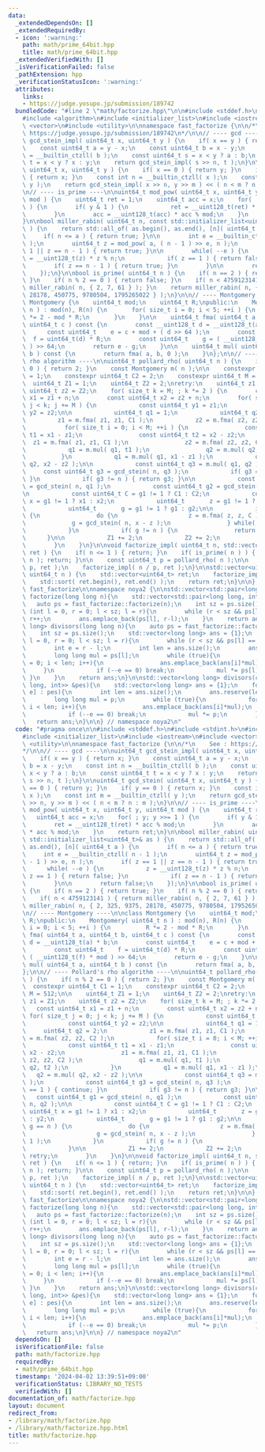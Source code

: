 ```yaml
---
data:
  _extendedDependsOn: []
  _extendedRequiredBy:
  - icon: ':warning:'
    path: math/prime_64bit.hpp
    title: math/prime_64bit.hpp
  _extendedVerifiedWith: []
  _isVerificationFailed: false
  _pathExtension: hpp
  _verificationStatusIcon: ':warning:'
  attributes:
    links:
    - https://judge.yosupo.jp/submission/189742
  bundledCode: "#line 2 \"math/factorize.hpp\"\n\n#include <stddef.h>\n#include <stdint.h>\n\
    #include <algorithm>\n#include <initializer_list>\n#include <iostream>\n#include\
    \ <vector>\n#include <utility>\n\nnamespace fast_factorize {\n\n/*\n    See :\
    \ https://judge.yosupo.jp/submission/189742\n*/\n\n// ---- gcd ----\n\nuint64_t\
    \ gcd_stein_impl( uint64_t x, uint64_t y ) {\n    if( x == y ) { return x; }\n\
    \    const uint64_t a = y - x;\n    const uint64_t b = x - y;\n    const int n\
    \ = __builtin_ctzll( b );\n    const uint64_t s = x < y ? a : b;\n    const uint64_t\
    \ t = x < y ? x : y;\n    return gcd_stein_impl( s >> n, t );\n}\n\nuint64_t gcd_stein(\
    \ uint64_t x, uint64_t y ) {\n    if( x == 0 ) { return y; }\n    if( y == 0 )\
    \ { return x; }\n    const int n = __builtin_ctzll( x );\n    const int m = __builtin_ctzll(\
    \ y );\n    return gcd_stein_impl( x >> n, y >> m ) << ( n < m ? n : m );\n}\n\
    \n// ---- is_prime ----\n\nuint64_t mod_pow( uint64_t x, uint64_t y, uint64_t\
    \ mod ) {\n    uint64_t ret = 1;\n    uint64_t acc = x;\n    for( ; y; y >>= 1\
    \ ) {\n        if( y & 1 ) {\n            ret = __uint128_t(ret) * acc % mod;\n\
    \        }\n        acc = __uint128_t(acc) * acc % mod;\n    }\n    return ret;\n\
    }\n\nbool miller_rabin( uint64_t n, const std::initializer_list<uint64_t>& as\
    \ ) {\n    return std::all_of( as.begin(), as.end(), [n]( uint64_t a ) {\n   \
    \     if( n <= a ) { return true; }\n\n        int e = __builtin_ctzll( n - 1\
    \ );\n        uint64_t z = mod_pow( a, ( n - 1 ) >> e, n );\n        if( z ==\
    \ 1 || z == n - 1 ) { return true; }\n\n        while( --e ) {\n            z\
    \ = __uint128_t(z) * z % n;\n            if( z == 1 ) { return false; }\n    \
    \        if( z == n - 1 ) { return true; }\n        }\n\n        return false;\n\
    \    });\n}\n\nbool is_prime( uint64_t n ) {\n    if( n == 2 ) { return true;\
    \ }\n    if( n % 2 == 0 ) { return false; }\n    if( n < 4759123141 ) { return\
    \ miller_rabin( n, { 2, 7, 61 } ); }\n    return miller_rabin( n, { 2, 325, 9375,\
    \ 28178, 450775, 9780504, 1795265022 } );\n}\n\n// ---- Montgomery ----\n\nclass\
    \ Montgomery {\n    uint64_t mod;\n    uint64_t R;\npublic:\n    Montgomery( uint64_t\
    \ n ) : mod(n), R(n) {\n       for( size_t i = 0; i < 5; ++i ) {\n          R\
    \ *= 2 - mod * R;\n       }\n    }\n\n    uint64_t fma( uint64_t a, uint64_t b,\
    \ uint64_t c ) const {\n        const __uint128_t d = __uint128_t(a) * b;\n  \
    \      const uint64_t    e = c + mod + ( d >> 64 );\n        const uint64_t  \
    \  f = uint64_t(d) * R;\n        const uint64_t    g = ( __uint128_t(f) * mod\
    \ ) >> 64;\n        return e - g;\n    }\n\n    uint64_t mul( uint64_t a, uint64_t\
    \ b ) const {\n        return fma( a, b, 0 );\n    }\n};\n\n// ---- Pollard's\
    \ rho algorithm ----\n\nuint64_t pollard_rho( uint64_t n ) {\n    if( n % 2 ==\
    \ 0 ) { return 2; }\n    const Montgomery m( n );\n\n    constexpr uint64_t C1\
    \ = 1;\n    constexpr uint64_t C2 = 2;\n    constexpr uint64_t M = 512;\n\n  \
    \  uint64_t Z1 = 1;\n    uint64_t Z2 = 2;\nretry:\n    uint64_t z1 = Z1;\n   \
    \ uint64_t z2 = Z2;\n    for( size_t k = M; ; k *= 2 ) {\n        const uint64_t\
    \ x1 = z1 + n;\n        const uint64_t x2 = z2 + n;\n        for( size_t j = 0;\
    \ j < k; j += M ) {\n            const uint64_t y1 = z1;\n            const uint64_t\
    \ y2 = z2;\n\n            uint64_t q1 = 1;\n            uint64_t q2 = 2;\n   \
    \         z1 = m.fma( z1, z1, C1 );\n            z2 = m.fma( z2, z2, C2 );\n \
    \           for( size_t i = 0; i < M; ++i ) {\n                const uint64_t\
    \ t1 = x1 - z1;\n                const uint64_t t2 = x2 - z2;\n              \
    \  z1 = m.fma( z1, z1, C1 );\n                z2 = m.fma( z2, z2, C2 );\n    \
    \            q1 = m.mul( q1, t1 );\n                q2 = m.mul( q2, t2 );\n  \
    \          }\n            q1 = m.mul( q1, x1 - z1 );\n            q2 = m.mul(\
    \ q2, x2 - z2 );\n\n            const uint64_t q3 = m.mul( q1, q2 );\n       \
    \     const uint64_t g3 = gcd_stein( n, q3 );\n            if( g3 == 1 ) { continue;\
    \ }\n            if( g3 != n ) { return g3; }\n\n            const uint64_t g1\
    \ = gcd_stein( n, q1 );\n            const uint64_t g2 = gcd_stein( n, q2 );\n\
    \n            const uint64_t C = g1 != 1 ? C1 : C2;\n            const uint64_t\
    \ x = g1 != 1 ? x1 : x2;\n            uint64_t       z = g1 != 1 ? y1 : y2;\n\
    \            uint64_t       g = g1 != 1 ? g1 : g2;\n\n            if( g == n )\
    \ {\n                do {\n                    z = m.fma( z, z, C );\n       \
    \             g = gcd_stein( n, x - z );\n                } while( g == 1 );\n\
    \            }\n            if( g != n ) {\n                return g;\n      \
    \      }\n\n            Z1 += 2;\n            Z2 += 2;\n            goto retry;\n\
    \        }\n    }\n}\n\nvoid factorize_impl( uint64_t n, std::vector<uint64_t>&\
    \ ret ) {\n    if( n <= 1 ) { return; }\n    if( is_prime( n ) ) { ret.push_back(\
    \ n ); return; }\n\n    const uint64_t p = pollard_rho( n );\n\n    factorize_impl(\
    \ p, ret );\n    factorize_impl( n / p, ret );\n}\n\nstd::vector<uint64_t> factorize(\
    \ uint64_t n ) {\n    std::vector<uint64_t> ret;\n    factorize_impl( n, ret );\n\
    \    std::sort( ret.begin(), ret.end() );\n    return ret;\n}\n\n} // namespace\
    \ fast_factorize\n\nnamespace noya2 {\n\nstd::vector<std::pair<long long, int>>\
    \ factorize(long long n){\n    std::vector<std::pair<long long, int>> ans;\n \
    \   auto ps = fast_factorize::factorize(n);\n    int sz = ps.size();\n    for\
    \ (int l = 0, r = 0; l < sz; l = r){\n        while (r < sz && ps[l] == ps[r])\
    \ r++;\n        ans.emplace_back(ps[l], r-l);\n    }\n    return ans;\n}\n\nstd::vector<long\
    \ long> divisors(long long n){\n    auto ps = fast_factorize::factorize(n);\n\
    \    int sz = ps.size();\n    std::vector<long long> ans = {1};\n    for (int\
    \ l = 0, r = 0; l < sz; l = r){\n        while (r < sz && ps[l] == ps[r]) r++;\n\
    \        int e = r - l;\n        int len = ans.size();\n        ans.reserve(len*(e+1));\n\
    \        long long mul = ps[l];\n        while (true){\n            for (int i\
    \ = 0; i < len; i++){\n                ans.emplace_back(ans[i]*mul);\n       \
    \     }\n            if (--e == 0) break;\n            mul *= ps[l];\n       \
    \ }\n    }\n    return ans;\n}\n\nstd::vector<long long> divisors(const std::vector<std::pair<long\
    \ long, int>> &pes){\n    std::vector<long long> ans = {1};\n    for (auto [p,\
    \ e] : pes){\n        int len = ans.size();\n        ans.reserve(len*(e+1));\n\
    \        long long mul = p;\n        while (true){\n            for (int i = 0;\
    \ i < len; i++){\n                ans.emplace_back(ans[i]*mul);\n            }\n\
    \            if (--e == 0) break;\n            mul *= p;\n        }\n    }\n \
    \   return ans;\n}\n\n} // namespace noya2\n"
  code: "#pragma once\n\n#include <stddef.h>\n#include <stdint.h>\n#include <algorithm>\n\
    #include <initializer_list>\n#include <iostream>\n#include <vector>\n#include\
    \ <utility>\n\nnamespace fast_factorize {\n\n/*\n    See : https://judge.yosupo.jp/submission/189742\n\
    */\n\n// ---- gcd ----\n\nuint64_t gcd_stein_impl( uint64_t x, uint64_t y ) {\n\
    \    if( x == y ) { return x; }\n    const uint64_t a = y - x;\n    const uint64_t\
    \ b = x - y;\n    const int n = __builtin_ctzll( b );\n    const uint64_t s =\
    \ x < y ? a : b;\n    const uint64_t t = x < y ? x : y;\n    return gcd_stein_impl(\
    \ s >> n, t );\n}\n\nuint64_t gcd_stein( uint64_t x, uint64_t y ) {\n    if( x\
    \ == 0 ) { return y; }\n    if( y == 0 ) { return x; }\n    const int n = __builtin_ctzll(\
    \ x );\n    const int m = __builtin_ctzll( y );\n    return gcd_stein_impl( x\
    \ >> n, y >> m ) << ( n < m ? n : m );\n}\n\n// ---- is_prime ----\n\nuint64_t\
    \ mod_pow( uint64_t x, uint64_t y, uint64_t mod ) {\n    uint64_t ret = 1;\n \
    \   uint64_t acc = x;\n    for( ; y; y >>= 1 ) {\n        if( y & 1 ) {\n    \
    \        ret = __uint128_t(ret) * acc % mod;\n        }\n        acc = __uint128_t(acc)\
    \ * acc % mod;\n    }\n    return ret;\n}\n\nbool miller_rabin( uint64_t n, const\
    \ std::initializer_list<uint64_t>& as ) {\n    return std::all_of( as.begin(),\
    \ as.end(), [n]( uint64_t a ) {\n        if( n <= a ) { return true; }\n\n   \
    \     int e = __builtin_ctzll( n - 1 );\n        uint64_t z = mod_pow( a, ( n\
    \ - 1 ) >> e, n );\n        if( z == 1 || z == n - 1 ) { return true; }\n\n  \
    \      while( --e ) {\n            z = __uint128_t(z) * z % n;\n            if(\
    \ z == 1 ) { return false; }\n            if( z == n - 1 ) { return true; }\n\
    \        }\n\n        return false;\n    });\n}\n\nbool is_prime( uint64_t n )\
    \ {\n    if( n == 2 ) { return true; }\n    if( n % 2 == 0 ) { return false; }\n\
    \    if( n < 4759123141 ) { return miller_rabin( n, { 2, 7, 61 } ); }\n    return\
    \ miller_rabin( n, { 2, 325, 9375, 28178, 450775, 9780504, 1795265022 } );\n}\n\
    \n// ---- Montgomery ----\n\nclass Montgomery {\n    uint64_t mod;\n    uint64_t\
    \ R;\npublic:\n    Montgomery( uint64_t n ) : mod(n), R(n) {\n       for( size_t\
    \ i = 0; i < 5; ++i ) {\n          R *= 2 - mod * R;\n       }\n    }\n\n    uint64_t\
    \ fma( uint64_t a, uint64_t b, uint64_t c ) const {\n        const __uint128_t\
    \ d = __uint128_t(a) * b;\n        const uint64_t    e = c + mod + ( d >> 64 );\n\
    \        const uint64_t    f = uint64_t(d) * R;\n        const uint64_t    g =\
    \ ( __uint128_t(f) * mod ) >> 64;\n        return e - g;\n    }\n\n    uint64_t\
    \ mul( uint64_t a, uint64_t b ) const {\n        return fma( a, b, 0 );\n    }\n\
    };\n\n// ---- Pollard's rho algorithm ----\n\nuint64_t pollard_rho( uint64_t n\
    \ ) {\n    if( n % 2 == 0 ) { return 2; }\n    const Montgomery m( n );\n\n  \
    \  constexpr uint64_t C1 = 1;\n    constexpr uint64_t C2 = 2;\n    constexpr uint64_t\
    \ M = 512;\n\n    uint64_t Z1 = 1;\n    uint64_t Z2 = 2;\nretry:\n    uint64_t\
    \ z1 = Z1;\n    uint64_t z2 = Z2;\n    for( size_t k = M; ; k *= 2 ) {\n     \
    \   const uint64_t x1 = z1 + n;\n        const uint64_t x2 = z2 + n;\n       \
    \ for( size_t j = 0; j < k; j += M ) {\n            const uint64_t y1 = z1;\n\
    \            const uint64_t y2 = z2;\n\n            uint64_t q1 = 1;\n       \
    \     uint64_t q2 = 2;\n            z1 = m.fma( z1, z1, C1 );\n            z2\
    \ = m.fma( z2, z2, C2 );\n            for( size_t i = 0; i < M; ++i ) {\n    \
    \            const uint64_t t1 = x1 - z1;\n                const uint64_t t2 =\
    \ x2 - z2;\n                z1 = m.fma( z1, z1, C1 );\n                z2 = m.fma(\
    \ z2, z2, C2 );\n                q1 = m.mul( q1, t1 );\n                q2 = m.mul(\
    \ q2, t2 );\n            }\n            q1 = m.mul( q1, x1 - z1 );\n         \
    \   q2 = m.mul( q2, x2 - z2 );\n\n            const uint64_t q3 = m.mul( q1, q2\
    \ );\n            const uint64_t g3 = gcd_stein( n, q3 );\n            if( g3\
    \ == 1 ) { continue; }\n            if( g3 != n ) { return g3; }\n\n         \
    \   const uint64_t g1 = gcd_stein( n, q1 );\n            const uint64_t g2 = gcd_stein(\
    \ n, q2 );\n\n            const uint64_t C = g1 != 1 ? C1 : C2;\n            const\
    \ uint64_t x = g1 != 1 ? x1 : x2;\n            uint64_t       z = g1 != 1 ? y1\
    \ : y2;\n            uint64_t       g = g1 != 1 ? g1 : g2;\n\n            if(\
    \ g == n ) {\n                do {\n                    z = m.fma( z, z, C );\n\
    \                    g = gcd_stein( n, x - z );\n                } while( g ==\
    \ 1 );\n            }\n            if( g != n ) {\n                return g;\n\
    \            }\n\n            Z1 += 2;\n            Z2 += 2;\n            goto\
    \ retry;\n        }\n    }\n}\n\nvoid factorize_impl( uint64_t n, std::vector<uint64_t>&\
    \ ret ) {\n    if( n <= 1 ) { return; }\n    if( is_prime( n ) ) { ret.push_back(\
    \ n ); return; }\n\n    const uint64_t p = pollard_rho( n );\n\n    factorize_impl(\
    \ p, ret );\n    factorize_impl( n / p, ret );\n}\n\nstd::vector<uint64_t> factorize(\
    \ uint64_t n ) {\n    std::vector<uint64_t> ret;\n    factorize_impl( n, ret );\n\
    \    std::sort( ret.begin(), ret.end() );\n    return ret;\n}\n\n} // namespace\
    \ fast_factorize\n\nnamespace noya2 {\n\nstd::vector<std::pair<long long, int>>\
    \ factorize(long long n){\n    std::vector<std::pair<long long, int>> ans;\n \
    \   auto ps = fast_factorize::factorize(n);\n    int sz = ps.size();\n    for\
    \ (int l = 0, r = 0; l < sz; l = r){\n        while (r < sz && ps[l] == ps[r])\
    \ r++;\n        ans.emplace_back(ps[l], r-l);\n    }\n    return ans;\n}\n\nstd::vector<long\
    \ long> divisors(long long n){\n    auto ps = fast_factorize::factorize(n);\n\
    \    int sz = ps.size();\n    std::vector<long long> ans = {1};\n    for (int\
    \ l = 0, r = 0; l < sz; l = r){\n        while (r < sz && ps[l] == ps[r]) r++;\n\
    \        int e = r - l;\n        int len = ans.size();\n        ans.reserve(len*(e+1));\n\
    \        long long mul = ps[l];\n        while (true){\n            for (int i\
    \ = 0; i < len; i++){\n                ans.emplace_back(ans[i]*mul);\n       \
    \     }\n            if (--e == 0) break;\n            mul *= ps[l];\n       \
    \ }\n    }\n    return ans;\n}\n\nstd::vector<long long> divisors(const std::vector<std::pair<long\
    \ long, int>> &pes){\n    std::vector<long long> ans = {1};\n    for (auto [p,\
    \ e] : pes){\n        int len = ans.size();\n        ans.reserve(len*(e+1));\n\
    \        long long mul = p;\n        while (true){\n            for (int i = 0;\
    \ i < len; i++){\n                ans.emplace_back(ans[i]*mul);\n            }\n\
    \            if (--e == 0) break;\n            mul *= p;\n        }\n    }\n \
    \   return ans;\n}\n\n} // namespace noya2\n"
  dependsOn: []
  isVerificationFile: false
  path: math/factorize.hpp
  requiredBy:
  - math/prime_64bit.hpp
  timestamp: '2024-04-02 13:39:51+09:00'
  verificationStatus: LIBRARY_NO_TESTS
  verifiedWith: []
documentation_of: math/factorize.hpp
layout: document
redirect_from:
- /library/math/factorize.hpp
- /library/math/factorize.hpp.html
title: math/factorize.hpp
---
```


